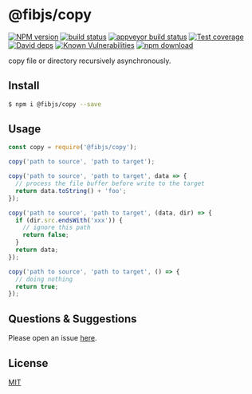 # @fibjs/copy

[![NPM version][npm-image]][npm-url]
[![build status][travis-image]][travis-url]
[![appveyor build status][appveyor-image]][appveyor-url]
[![Test coverage][codecov-image]][codecov-url]
[![David deps][david-image]][david-url]
[![Known Vulnerabilities][snyk-image]][snyk-url]
[![npm download][download-image]][download-url]

[npm-image]: https://img.shields.io/npm/v/@fibjs/copy.svg?style=flat-square
[npm-url]: https://npmjs.org/package/@fibjs/copy
[travis-image]: https://img.shields.io/travis/fibjs-modules/copy.svg?style=flat-square
[travis-url]: https://travis-ci.org/fibjs-modules/copy
[appveyor-image]: https://ci.appveyor.com/api/projects/status/hnsvto46bnirhx1v/branch/master?svg=true
[appveyor-url]: https://ci.appveyor.com/project/ngot/copy
[codecov-image]: https://img.shields.io/codecov/c/github/fibjs-modules/copy.svg?style=flat-square
[codecov-url]: https://codecov.io/github/fibjs-modules/copy?branch=master
[david-image]: https://img.shields.io/david/fibjs-modules/copy.svg?style=flat-square
[david-url]: https://david-dm.org/fibjs-modules/copy
[snyk-image]: https://snyk.io/test/npm/@fibjs/copy/badge.svg?style=flat-square
[snyk-url]: https://snyk.io/test/npm/@fibjs/copy
[download-image]: https://img.shields.io/npm/dm/@fibjs/copy.svg?style=flat-square
[download-url]: https://npmjs.org/package/@fibjs/copy

copy file or directory recursively asynchronously.

## Install

```bash
$ npm i @fibjs/copy --save
```

## Usage

```js
const copy = require('@fibjs/copy');

copy('path to source', 'path to target');

copy('path to source', 'path to target', data => {
  // process the file buffer before write to the target
  return data.toString() + 'foo';
});

copy('path to source', 'path to target', (data, dir) => {
  if (dir.src.endsWith('xxx')) {
    // ignore this path
    return false;
  }
  return data;
});

copy('path to source', 'path to target', () => {
  // doing nothing
  return true;
});
```

## Questions & Suggestions

Please open an issue [here](https://github.com/fibjs-modules/copy/issues).

## License

[MIT](LICENSE)